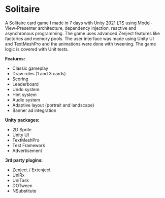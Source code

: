 # Solitaire
A Solitaire card game I made in 7 days with Unity 2021 LTS using Model-View-Presenter architecture, dependency injection, reactive and asynchronous programming. The game uses advanced Zenject features like factories and memory pools. The user interface was made using Unity UI and TextMeshPro and the animations were done with tweening. The game logic is covered with Unit tests.

**Features:**
* Classic gameplay
* Draw rules (1 and 3 cards)
* Scoring
* Leaderboard
* Undo system
* Hint system
* Audio system
* Adaptive layout (portrait and landscape)
* Banner ad integration

**Unity packages:**
* 2D Sprite
* Unity UI
* TextMeshPro
* Test Framework
* Advertisement

**3rd party plugins:**
* Zenject / Extenject
* UniRx
* UniTask
* DOTween
* NSubstitute
